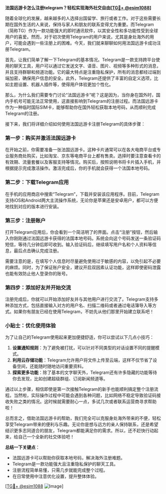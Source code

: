 **法国远游卡怎么注册telegram？轻松实现海外社交自由[[TG💪+ @esim1088](https://t.me/s/esim1088)]**

随着全球化的发展，越来越多的人选择出国留学、旅行或者工作。对于这些需要长期在国外生活的人来说，保持与家人和朋友的联系变得尤为重要。而Telegram（简称TG）作为一款功能强大的即时通讯软件，以其安全性和多功能性受到全球用户的喜爱。然而，对于初次使用Telegram的用户来说，尤其是身处海外的用户，可能会遇到一些注册上的困难。今天，我们就来聊聊如何用法国远游卡成功注册Telegram。

首先，让我们简单了解一下Telegram的基本情况。Telegram是一款支持跨平台使用的聊天工具，用户可以通过它发送文字、语音、图片、视频等多种形式的消息，并且支持群聊和频道功能。它的最大特点是注重隐私保护，所有的消息都经过端到端加密，确保用户信息的安全。此外，Telegram还提供了丰富的自定义选项，比如主题设置、机器人插件等，使得用户体验更加个性化。

那么，为什么我们需要专门讨论“法国远游卡”呢？这是因为，当你身在国外时，国内手机号可能无法正常使用，这直接影响到Telegram的注册过程。而法国远游卡作为一种临时国际SIM卡，能够帮助你在国外轻松获取本地号码，从而顺利完成Telegram的注册。

接下来，我们将详细介绍如何使用法国远游卡注册Telegram的具体步骤：

### 第一步：购买并激活法国远游卡

在开始之前，你需要准备一张法国远游卡。这种卡片通常可以在各大电商平台或专业服务商处购买，比如淘宝、京东等电商平台上都有售卖。选择时要注意查看卡的有效期、流量套餐以及客服支持等情况。购买后，按照说明书将卡片插入手机，并根据提示完成激活操作。激活完成后，你的手机就会获得一个法国本地号码。

### 第二步：下载Telegram应用

在手机的应用商店中搜索“Telegram”，下载并安装该应用程序。目前，Telegram支持iOS和Android两大主流操作系统，无论你是苹果还是安卓用户，都可以方便地找到对应的版本进行安装。

### 第三步：注册账户

打开Telegram应用后，你会看到一个简洁明了的界面。点击“注册”按钮，然后输入你刚刚通过法国远游卡获得的法国本地号码。系统会向这个号码发送一条验证码短信，等待几分钟后即可收到。输入验证码后，继续填写用户名和个人资料等信息，最后点击确认完成注册。

需要注意的是，在填写个人信息时尽量避免使用过于敏感的内容，以免引起不必要的麻烦。同时，为了保证账户安全，建议开启双因素认证功能，这样即使密码泄露也能有效防止他人登录你的账号。

### 第四步：添加好友并开始交流

注册完成后，你就可以开始添加好友并与其他用户进行交流了。Telegram支持多种添加方式，包括直接输入对方的用户名、扫描二维码或者通过电话簿导入等方式。如果你有朋友已经在使用Telegram，不妨先从他们那里开始建立联系吧！

### 小贴士：优化使用体验

为了让自己的Telegram使用起来更加便捷舒适，你可以尝试以下几点小技巧：

1. **设置通知规则**：为了避免被打扰，可以针对不同类型的对话设置不同的提醒模式。
2. **利用云存储功能**：Telegram允许用户将文件上传至云端，这样不仅节省了设备空间，还能随时随地访问重要资料。
3. **探索更多功能**：除了基本的文字聊天外，Telegram还有许多隐藏的功能等待你去发现，比如创建超级群组、订阅新闻频道等。

通过以上步骤，相信即使是第一次接触Telegram的新手也能顺利搞定整个注册流程。当然啦，实际操作过程中可能会遇到各种问题，比如网络不稳定导致验证码接收失败之类的情况。这时候就需要耐心一点，多试几次或者联系运营商寻求帮助啦！

总而言之，借助法国远游卡的帮助，我们完全可以克服身处海外带来的不便，轻松享受Telegram带来的便利与乐趣。无论你是想与远方的亲人保持联系，还是希望结识更多志同道合的朋友，Telegram都能满足你的需求。所以，还不赶快行动起来，给自己一个全新的社交体验吧！

**总结一下关键点**：
- 法国远游卡可以帮助你获取本地号码，解决海外注册难题。
- Telegram是一款功能强大且注重隐私保护的聊天工具。
- 注册流程简单易懂，只需几步就能完成整个过程。
- 在日常使用中注意优化设置，提升整体体验。

[[TG💪+ @esim1088](https://t.me/s/esim1088) ![Image](https://i.postimg.cc/4NQfJmqS/Snipaste-2025-05-13-00-14-12.png)]